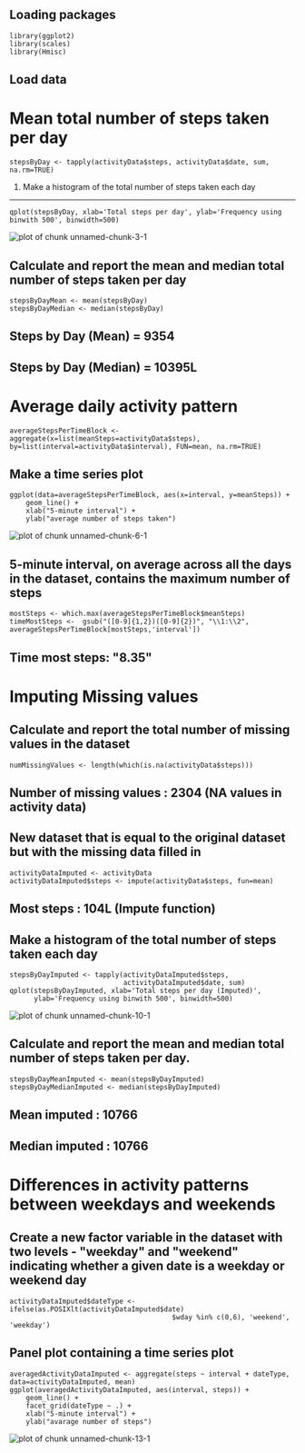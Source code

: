 Loading packages
----------------

    library(ggplot2)
    library(scales)
    library(Hmisc)
    
Load data
---------

Mean total number of steps taken per day
========================================

    stepsByDay <- tapply(activityData$steps, activityData$date, sum, na.rm=TRUE)

1. Make a histogram of the total number of steps taken each day
---------------------------------------------------------------

    qplot(stepsByDay, xlab='Total steps per day', ylab='Frequency using binwith 500', binwidth=500)

![plot of chunk unnamed-chunk-3-1](PA1_template_files/figure-markdown_strict/unnamed-chunk-3-1.png)

Calculate and report the mean and median total number of steps taken per day
----------------------------------------------------------------------------

    stepsByDayMean <- mean(stepsByDay)
    stepsByDayMedian <- median(stepsByDay)

Steps by Day (Mean) = 9354
--------------------------

Steps by Day (Median) = 10395L
------------------------------

Average daily activity pattern
==============================

    averageStepsPerTimeBlock <- aggregate(x=list(meanSteps=activityData$steps), by=list(interval=activityData$interval), FUN=mean, na.rm=TRUE)

Make a time series plot
-----------------------

    ggplot(data=averageStepsPerTimeBlock, aes(x=interval, y=meanSteps)) +
        geom_line() +
        xlab("5-minute interval") +
        ylab("average number of steps taken")

![plot of chunk unnamed-chunk-6-1](PA1_template_files/figure-markdown_strict/unnamed-chunk-6-1.png)

5-minute interval, on average across all the days in the dataset, contains the maximum number of steps
------------------------------------------------------------------------------------------------------

    mostSteps <- which.max(averageStepsPerTimeBlock$meanSteps)
    timeMostSteps <-  gsub("([0-9]{1,2})([0-9]{2})", "\\1:\\2", averageStepsPerTimeBlock[mostSteps,'interval'])

Time most steps: "8.35"
-----------------------

Imputing Missing values
=======================

Calculate and report the total number of missing values in the dataset
----------------------------------------------------------------------

    numMissingValues <- length(which(is.na(activityData$steps)))

Number of missing values : 2304 (NA values in activity data)
------------------------------------------------------------

New dataset that is equal to the original dataset but with the missing data filled in
-------------------------------------------------------------------------------------

    activityDataImputed <- activityData
    activityDataImputed$steps <- impute(activityData$steps, fun=mean)

Most steps : 104L (Impute function)
-----------------------------------

Make a histogram of the total number of steps taken each day
------------------------------------------------------------

    stepsByDayImputed <- tapply(activityDataImputed$steps, 
                                activityDataImputed$date, sum)
    qplot(stepsByDayImputed, xlab='Total steps per day (Imputed)',
          ylab='Frequency using binwith 500', binwidth=500)

![plot of chunk unnamed-chunk-10-1](PA1_template_files/figure-markdown_strict/unnamed-chunk-10-1.png)

Calculate and report the mean and median total number of steps taken per day.
-----------------------------------------------------------------------------

    stepsByDayMeanImputed <- mean(stepsByDayImputed)
    stepsByDayMedianImputed <- median(stepsByDayImputed)

Mean imputed : 10766
--------------------

Median imputed : 10766
----------------------

Differences in activity patterns between weekdays and weekends
==============================================================

Create a new factor variable in the dataset with two levels - "weekday" and "weekend" indicating whether a given date is a weekday or weekend day
-------------------------------------------------------------------------------------------------------------------------------------------------

    activityDataImputed$dateType <-  ifelse(as.POSIXlt(activityDataImputed$date)
                                            $wday %in% c(0,6), 'weekend', 'weekday')

Panel plot containing a time series plot
----------------------------------------

    averagedActivityDataImputed <- aggregate(steps ~ interval + dateType, data=activityDataImputed, mean)
    ggplot(averagedActivityDataImputed, aes(interval, steps)) + 
        geom_line() + 
        facet_grid(dateType ~ .) +
        xlab("5-minute interval") + 
        ylab("avarage number of steps")

![plot of chunk unnamed-chunk-13-1](PA1_template_files/figure-markdown_strict/unnamed-chunk-13-1.png)
